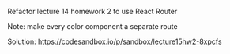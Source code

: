 Refactor lecture 14 homework 2 to use React Router

Note: make every color component a separate route

Solution:
https://codesandbox.io/p/sandbox/lecture15hw2-8xpcfs
